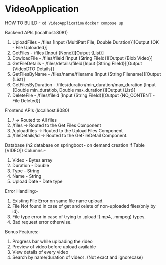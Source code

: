 # VideoApplication
HOW TO BUILD:-
`cd VideoApplication`
`docker compose up`

Backend APIs (localhost:8081)
  1. UploadFiles - /files [Input {MultiPart File, Double Duration}][Output {OK - File Uploaded}]
  2. GetFiles - /files [Input {None}][Output {List<File>}]
  3. DowloadFile - /files/fileid [Input {String FileId}][Output {Blob Video}]
  4. GetFileDetails -  /files/details/fileid [Input {String FileId}][Output {VideoDTO Details}]
  5. GetFilesByName - /files/name/filename [Input {String Filename}][Output {List<VideoDTO>}]
  6. GetFilesByDuration - /files/duration/min_duration/max_duration  [Input {Double min_duratiob, Double max_duration}][Output {List<VideoDTO>}]
  7. DeleteFile - /files/fileid [Input {String FileId}][Output {NO_CONTENT - File Deleted}]

Frontend APIs (localhost:8080)
  1. / -> Routed to All files
  2. /files -> Routed to the Get Files Component
  3. /uploadfiles -> Routed to the Upload Files Component
  4. /fileDetails/id -> Routed to the GetFileDetail Component.

Database (h2 database on springboot - on demand creation if Table [VIDEO])
Columns:-
  1. Video - Bytes array
  2. Duration - Double
  3. Type - String
  4. Name - String
  5. Upload Date - Date type

Error Handling:-
  1. Existing File Error on same file name upload.
  2. File Not found in case of get and delete of non-uploaded files(only by id).
  3. File type error in case of trying to upload !(.mp4, .mmpeg) types.
  4. Bad request error otherwise.

Bonus Features:-
1. Progress bar while uploading the video
2. Preview of video before upload available
3. View details of every video
4. Search by name/duration of videos. (Not exact and ignorecase)
  
